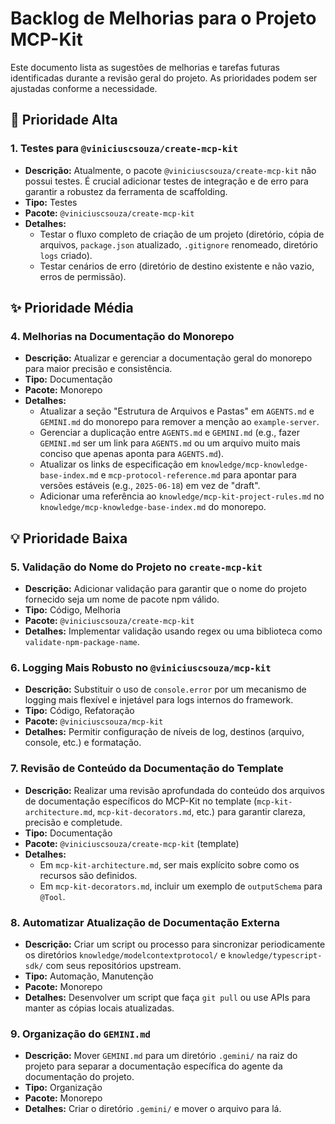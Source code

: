 # Backlog de Melhorias para o Projeto MCP-Kit

Este documento lista as sugestões de melhorias e tarefas futuras identificadas durante a revisão geral do projeto. As prioridades podem ser ajustadas conforme a necessidade.

## 🚀 Prioridade Alta

### 1. Testes para `@viniciuscsouza/create-mcp-kit`
- **Descrição:** Atualmente, o pacote `@viniciuscsouza/create-mcp-kit` não possui testes. É crucial adicionar testes de integração e de erro para garantir a robustez da ferramenta de scaffolding.
- **Tipo:** Testes
- **Pacote:** `@viniciuscsouza/create-mcp-kit`
- **Detalhes:**
    - Testar o fluxo completo de criação de um projeto (diretório, cópia de arquivos, `package.json` atualizado, `.gitignore` renomeado, diretório `logs` criado).
    - Testar cenários de erro (diretório de destino existente e não vazio, erros de permissão).

## ✨ Prioridade Média

### 4. Melhorias na Documentação do Monorepo
- **Descrição:** Atualizar e gerenciar a documentação geral do monorepo para maior precisão e consistência.
- **Tipo:** Documentação
- **Pacote:** Monorepo
- **Detalhes:**
    - Atualizar a seção "Estrutura de Arquivos e Pastas" em `AGENTS.md` e `GEMINI.md` do monorepo para remover a menção ao `example-server`.
    - Gerenciar a duplicação entre `AGENTS.md` e `GEMINI.md` (e.g., fazer `GEMINI.md` ser um link para `AGENTS.md` ou um arquivo muito mais conciso que apenas aponta para `AGENTS.md`).
    - Atualizar os links de especificação em `knowledge/mcp-knowledge-base-index.md` e `mcp-protocol-reference.md` para apontar para versões estáveis (e.g., `2025-06-18`) em vez de "draft".
    - Adicionar uma referência ao `knowledge/mcp-kit-project-rules.md` no `knowledge/mcp-knowledge-base-index.md` do monorepo.

## 💡 Prioridade Baixa

### 5. Validação do Nome do Projeto no `create-mcp-kit`
- **Descrição:** Adicionar validação para garantir que o nome do projeto fornecido seja um nome de pacote npm válido.
- **Tipo:** Código, Melhoria
- **Pacote:** `@viniciuscsouza/create-mcp-kit`
- **Detalhes:** Implementar validação usando regex ou uma biblioteca como `validate-npm-package-name`.

### 6. Logging Mais Robusto no `@viniciuscsouza/mcp-kit`
- **Descrição:** Substituir o uso de `console.error` por um mecanismo de logging mais flexível e injetável para logs internos do framework.
- **Tipo:** Código, Refatoração
- **Pacote:** `@viniciuscsouza/mcp-kit`
- **Detalhes:** Permitir configuração de níveis de log, destinos (arquivo, console, etc.) e formatação.

### 7. Revisão de Conteúdo da Documentação do Template
- **Descrição:** Realizar uma revisão aprofundada do conteúdo dos arquivos de documentação específicos do MCP-Kit no template (`mcp-kit-architecture.md`, `mcp-kit-decorators.md`, etc.) para garantir clareza, precisão e completude.
- **Tipo:** Documentação
- **Pacote:** `@viniciuscsouza/create-mcp-kit` (template)
- **Detalhes:**
    - Em `mcp-kit-architecture.md`, ser mais explícito sobre como os recursos são definidos.
    - Em `mcp-kit-decorators.md`, incluir um exemplo de `outputSchema` para `@Tool`.

### 8. Automatizar Atualização de Documentação Externa
- **Descrição:** Criar um script ou processo para sincronizar periodicamente os diretórios `knowledge/modelcontextprotocol/` e `knowledge/typescript-sdk/` com seus repositórios upstream.
- **Tipo:** Automação, Manutenção
- **Pacote:** Monorepo
- **Detalhes:** Desenvolver um script que faça `git pull` ou use APIs para manter as cópias locais atualizadas.

### 9. Organização do `GEMINI.md`
- **Descrição:** Mover `GEMINI.md` para um diretório `.gemini/` na raiz do projeto para separar a documentação específica do agente da documentação do projeto.
- **Tipo:** Organização
- **Pacote:** Monorepo
- **Detalhes:** Criar o diretório `.gemini/` e mover o arquivo para lá.